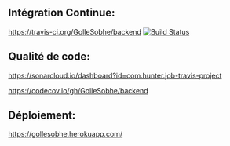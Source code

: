 ## Intégration Continue:

https://travis-ci.org/GolleSobhe/backend
[![Build Status](https://travis-ci.org/GolleSobhe/backend.svg?branch=master)](https://travis-ci.org/GolleSobhe/backend)

## Qualité de code:

https://sonarcloud.io/dashboard?id=com.hunter.job-travis-project

https://codecov.io/gh/GolleSobhe/backend

## Déploiement: 
https://gollesobhe.herokuapp.com/
